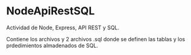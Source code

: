 # NodeApiRestSQL
Actividad de Node, Express, API REST y SQL.

Contiene los archivos y 2 archivos .sql donde se definen las tablas y los prdedimientos almadenados de SQL.
